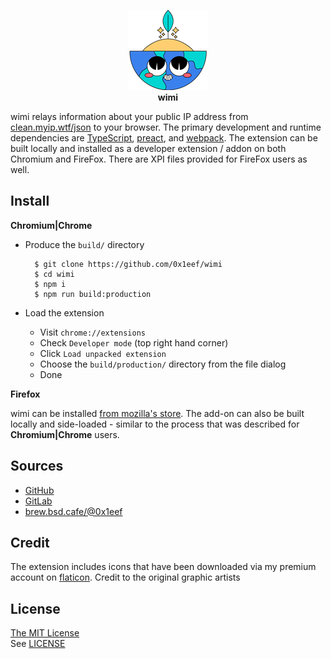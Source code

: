 <p align="center">
<img src="src/images/icon128x128.png"></img>
<br>
<strong>wimi</strong>
</p>

wimi relays information about your public IP address
from
[clean.myip.wtf/json](https://clean.myip.wtf/json)
to your browser. The primary development and runtime
dependencies are
[TypeScript](https://www.typescriptlang.org/),
[preact](https://preactjs.com/),
and
[webpack](https://webpack.js.org/).
The extension can be built locally and installed as a
developer extension / addon on both Chromium and FireFox.
There are XPI files provided for FireFox users as well.

## Install

**Chromium|Chrome**

* Produce the `build/` directory

        $ git clone https://github.com/0x1eef/wimi
        $ cd wimi
        $ npm i
        $ npm run build:production

* Load the extension
    * Visit `chrome://extensions`
    * Check `Developer mode` (top right hand corner)
    * Click `Load unpacked extension`
    * Choose the `build/production/` directory from the file dialog
    * Done

**Firefox**

wimi can be installed [from mozilla's store](https://addons.mozilla.org/en-US/firefox/addon/97c865f874d543128d35/).
The add-on can also be built locally and side-loaded - similar
to the process that was described for **Chromium|Chrome** users.

## Sources

* [GitHub](https://github.com/0x1eef/wimi#readme)
* [GitLab](https://gitlab.com/0x1eef/wimi#about)
* [brew.bsd.cafe/@0x1eef](https://brew.bsd.cafe/0x1eef/wimi)

## Credit

The extension includes icons that have been downloaded
via my premium account on [flaticon](https://www.flaticon.com).
Credit to the original graphic artists

## License

[The MIT License](https://choosealicense.com/licenses/MIT/)
<br>
See [LICENSE](./share/wimi/LICENSE)
